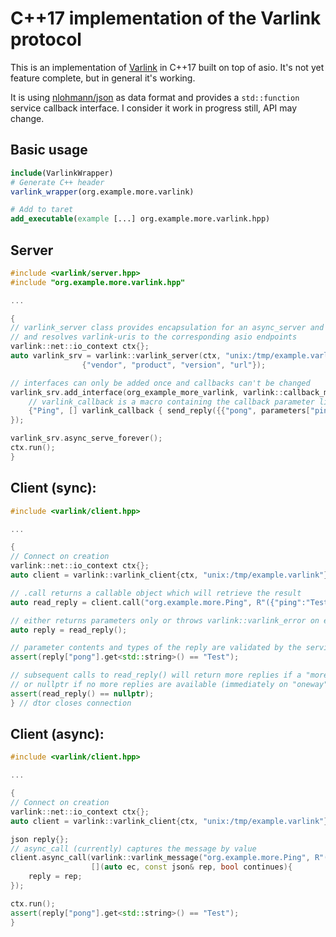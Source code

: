 # C++17 implementation of the Varlink protocol

This is an implementation of [Varlink](https://varlink.org) in C++17 built on top of asio.
It's not yet feature complete, but in general it's working.

It is using [nlohmann/json](https://github.com/nlohmann/json) as data format and provides a
`std::function` service callback interface. I consider it work in progress still, API may change.

## Basic usage

```cmake
include(VarlinkWrapper)
# Generate C++ header
varlink_wrapper(org.example.more.varlink)

# Add to taret
add_executable(example [...] org.example.more.varlink.hpp)
```

## Server

```cpp
#include <varlink/server.hpp>
#include "org.example.more.varlink.hpp"

...

{
// varlink_server class provides encapsulation for an async_server and a varlink_service
// and resolves varlink-uris to the corresponding asio endpoints
varlink::net::io_context ctx{};
auto varlink_srv = varlink::varlink_server(ctx, "unix:/tmp/example.varlink",
                {"vendor", "product", "version", "url"});

// interfaces can only be added once and callbacks can't be changed
varlink_srv.add_interface(org_example_more_varlink, varlink::callback_map{
    // varlink_callback is a macro containing the callback parameter list
    {"Ping", [] varlink_callback { send_reply({{"pong", parameters["ping"]}}, /* continues = */ false); }}
});

varlink_srv.async_serve_forever();
ctx.run();
}
```

## Client (sync):

```cpp
#include <varlink/client.hpp>

...

{
// Connect on creation
varlink::net::io_context ctx{};
auto client = varlink::varlink_client{ctx, "unix:/tmp/example.varlink"};

// .call returns a callable object which will retrieve the result
auto read_reply = client.call("org.example.more.Ping", R"({"ping":"Test"})"_json);

// either returns parameters only or throws varlink::varlink_error on error
auto reply = read_reply();

// parameter contents and types of the reply are validated by the service as well
assert(reply["pong"].get<std::string>() == "Test");

// subsequent calls to read_reply() will return more replies if a "more" call continues
// or nullptr if no more replies are available (immediately on "oneway" calls)
assert(read_reply() == nullptr);
} // dtor closes connection
```

## Client (async):

```cpp
#include <varlink/client.hpp>

...

{
// Connect on creation
varlink::net::io_context ctx{};
auto client = varlink::varlink_client{ctx, "unix:/tmp/example.varlink"};

json reply{};
// async_call (currently) captures the message by value
client.async_call(varlink::varlink_message("org.example.more.Ping", R"({"ping":"Test"})"_json),
                  [](auto ec, const json& rep, bool continues){
    reply = rep;
});

ctx.run();
assert(reply["pong"].get<std::string>() == "Test");
}
```
